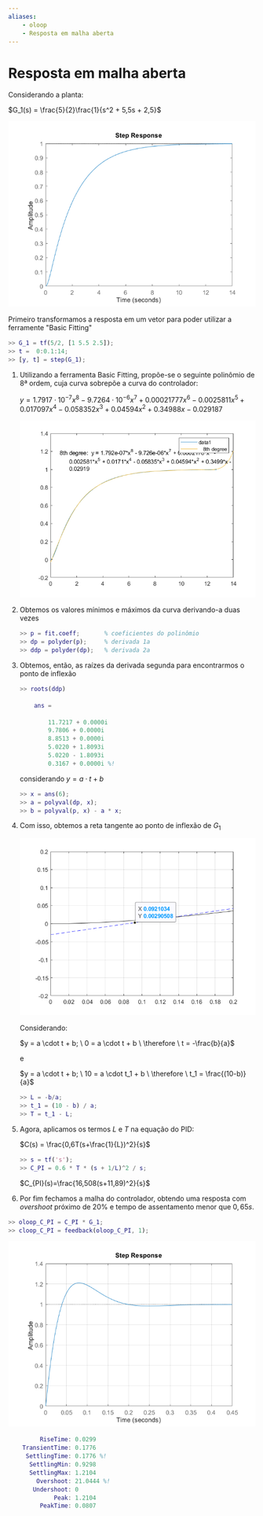 ```yaml
---
aliases:
    - oloop
    - Resposta em malha aberta
---
```


# Resposta em malha aberta

Considerando a planta:

$G_1(s) = \frac{5}{2}\frac{1}{s^2 + 5,5s + 2,5}$

![Resposta em degrau unitário](./assets/pictures/G_1_step.png)

Primeiro transformamos a resposta em um vetor para poder utilizar a ferramente "Basic Fitting"

```matlab
>> G_1 = tf(5/2, [1 5.5 2.5]);
>> t =  0:0.1:14;
>> [y, t] = step(G_1);
```

1. Utilizando a ferramenta Basic Fitting, propõe-se o seguinte polinômio de 8ª ordem, cuja curva sobrepõe a curva do controlador:

    $y = 1.7917 \cdot 10^{-7} x^8 - 9.7264 \cdot 10^{-6} x^7 + 0.00021777 x^6 - 0.0025811 x^5 + 0.017097 x^4 - 0.058352 x^3 + 0.04594 x^2 + 0.34988 x - 0.029187$

    ![G_1](./assets/pictures/G_1_step(1).png)

2. Obtemos os valores mínimos e máximos da curva derivando-a duas vezes

    ```matlab
    >> p = fit.coeff;       % coeficientes do polinômio
    >> dp = polyder(p);     % derivada 1a
    >> ddp = polyder(dp);   % derivada 2a
    ```

3. Obtemos, então, as raízes da derivada segunda para encontrarmos o ponto de inflexão

    ```matlab
    >> roots(ddp)

        ans =

            11.7217 + 0.0000i
            9.7806 + 0.0000i
            8.8513 + 0.0000i
            5.0220 + 1.8093i
            5.0220 - 1.8093i
            0.3167 + 0.0000i %!
    ```

    considerando $y = a \cdot t + b$

    ```matlab
    >> x = ans(6);
    >> a = polyval(dp, x);
    >> b = polyval(p, x) - a * x;
    ```

4. Com isso, obtemos a reta tangente ao ponto de inflexão de $G_1$

    ![L](./assets/pictures/L.png)

    Considerando:

    $y = a \cdot t + b; \
        0 = a \cdot t + b \
        \therefore \
        t = -\frac{b}{a}$

    e

    $y = a \cdot t + b; \
        10 = a \cdot t_1 + b \
        \therefore \
        t_1 = \frac{(10-b)}{a}$

    ```matlab
    >> L = -b/a;
    >> t_1 = (10 - b) / a;
    >> T = t_1 - L;
    ```

5. Agora, aplicamos os termos $L$ e $T$ na equação do PID:

    $C(s) = \frac{0,6T(s+\frac{1}{L})^2}{s}$

    ```matlab
    >> s = tf('s');
    >> C_PI = 0.6 * T * (s + 1/L)^2 / s;
    ```

    $C_{PI}(s)=\frac{16,508(s+11,89)^2}{s}$

6. Por fim fechamos a malha do controlador, obtendo uma resposta com *overshoot* próximo de $20\%$ e tempo de assentamento menor que $0,65s$.

```matlab
>> oloop_C_PI = C_PI * G_1;
>> cloop_C_PI = feedback(oloop_C_PI, 1);
```

![C_{PI} em malha fechada](./assets/pictures/oloop_C_PI.png)

```matlab
         RiseTime: 0.0299
    TransientTime: 0.1776
     SettlingTime: 0.1776 %!
      SettlingMin: 0.9298
      SettlingMax: 1.2104
        Overshoot: 21.0444 %!
       Undershoot: 0
             Peak: 1.2104
         PeakTime: 0.0807
```
